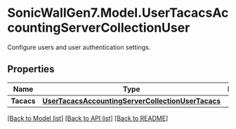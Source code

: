 # SonicWallGen7.Model.UserTacacsAccountingServerCollectionUser
Configure users and user authentication settings.

## Properties

Name | Type | Description | Notes
------------ | ------------- | ------------- | -------------
**Tacacs** | [**UserTacacsAccountingServerCollectionUserTacacs**](UserTacacsAccountingServerCollectionUserTacacs.md) |  | [optional] 

[[Back to Model list]](../README.md#documentation-for-models) [[Back to API list]](../README.md#documentation-for-api-endpoints) [[Back to README]](../README.md)

